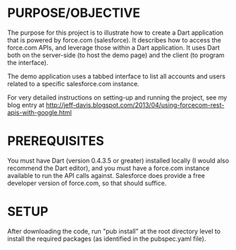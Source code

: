PURPOSE/OBJECTIVE
=================

The purpose for this project is to illustrate how to create a Dart application that is powered by
force.com (salesforce). It describes how to access the force.com APIs, and leverage those within a 
Dart application. It uses Dart both on the server-side (to host the demo page) and the client (to 
program the interface). 

The demo application uses a tabbed interface to list all accounts and users related to a specific
salesforce.com instance.

For very detailed instructions on setting-up and running the project, see my blog entry 
at http://jeff-davis.blogspot.com/2013/04/using-forcecom-rest-apis-with-google.html

PREREQUISITES
=============

You must have Dart (version 0.4.3.5 or greater) installed locally (I would also recommend the Dart editor), and 
you must  have a force.com instance available to run the API calls against. Salesforce does provide a free 
developer version of force.com, so that should suffice.

SETUP
=====

After downloading the code, run "pub install" at the root directory level to install the required 
packages (as identified in the pubspec.yaml file).





